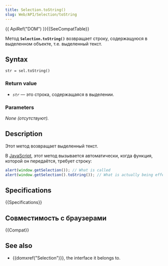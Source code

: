 ```yaml
---
title: Selection.toString()
slug: Web/API/Selection/toString
---
```


{{ ApiRef("DOM") }}{{SeeCompatTable}}

Метод **`Selection.toString()`** возвращает строку, содержащуюся в выделенном объекте, т.е. выделенный текст.

## Syntax

```
str = sel.toString()
```

### Return value

- _`str`_ — это строка, содержащаяся в выделении.

### Parameters

_None (отсутствуют)._

## Description

Этот метод возвращает выделенный текст.

В [JavaScript](en/JavaScript), этот метод вызывается автоматически, когда функция, которой он передаётся, требует строку:

```js
alert(window.getSelection()); // What is called
alert(window.getSelection().toString()); // What is actually being effectively called.
```

## Specifications

{{Specifications}}

## Совместимость с браузерами

{{Compat}}

## See also

- {{domxref("Selection")}}, the interface it belongs to.
